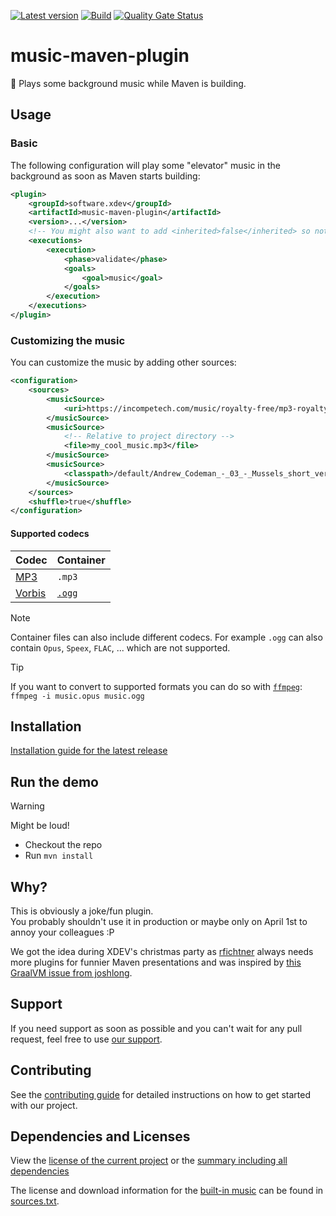 [![Latest version](https://img.shields.io/maven-central/v/software.xdev/music-maven-plugin?logo=apache%20maven)](https://mvnrepository.com/artifact/software.xdev/music-maven-plugin)
[![Build](https://img.shields.io/github/actions/workflow/status/xdev-software/music-maven-plugin/check-build.yml?branch=develop)](https://github.com/xdev-software/music-maven-plugin/actions/workflows/check-build.yml?query=branch%3Adevelop)
[![Quality Gate Status](https://sonarcloud.io/api/project_badges/measure?project=xdev-software_music-maven-plugin&metric=alert_status)](https://sonarcloud.io/dashboard?id=xdev-software_music-maven-plugin)

# music-maven-plugin

🎵 Plays some background music while Maven is building.

## Usage

### Basic

The following configuration will play some "elevator" music in the background as soon as Maven starts building:

```xml
<plugin>
    <groupId>software.xdev</groupId>
    <artifactId>music-maven-plugin</artifactId>
    <version>...</version>
    <!-- You might also want to add <inherited>false</inherited> so not every child executes this -->
    <executions>
        <execution>
            <phase>validate</phase>
            <goals>
                <goal>music</goal>
            </goals>
        </execution>
    </executions>
</plugin>
```

### Customizing the music

You can customize the music by adding other sources:

```xml
<configuration>
    <sources>
        <musicSource>
            <uri>https://incompetech.com/music/royalty-free/mp3-royaltyfree/Corncob.mp3</uri>
        </musicSource>
        <musicSource>
            <!-- Relative to project directory -->
            <file>my_cool_music.mp3</file>
        </musicSource>
        <musicSource>
            <classpath>/default/Andrew_Codeman_-_03_-_Mussels_short_version.ogg</classpath>
        </musicSource>
    </sources>
    <shuffle>true</shuffle>
</configuration>
```

#### Supported codecs

| Codec | Container |
| --- | --- |
| [MP3](https://en.wikipedia.org/wiki/MP3) | ``.mp3`` |
| [Vorbis](https://en.wikipedia.org/wiki/Vorbis) | [``.ogg``](https://en.wikipedia.org/wiki/Ogg) |

> [!NOTE]
> Container files can also include different codecs.
> For example ``.ogg`` can also contain ``Opus``, ``Speex``, ``FLAC``, ... which are not supported.

> [!TIP]
> If you want to convert to supported formats you can do so with [``ffmpeg``](https://www.ffmpeg.org/):<br/>
> ``ffmpeg -i music.opus music.ogg``

## Installation
[Installation guide for the latest release](https://github.com/xdev-software/music-maven-plugin/releases/latest#Installation)

## Run the demo

> [!WARNING]
> Might be loud!

* Checkout the repo
* Run ``mvn install``

## Why?
This is obviously a joke/fun plugin.<br/>
You probably shouldn't use it in production or maybe only on April 1st to annoy your colleagues :P

We got the idea during XDEV's christmas party as [rfichtner](https://github.com/rfichtner) always needs more plugins for funnier Maven presentations and was inspired by [this GraalVM issue from joshlong](https://github.com/oracle/graal/issues/5327).

## Support
If you need support as soon as possible and you can't wait for any pull request, feel free to use [our support](https://xdev.software/en/services/support).

## Contributing
See the [contributing guide](./CONTRIBUTING.md) for detailed instructions on how to get started with our project.

## Dependencies and Licenses
View the [license of the current project](LICENSE) or the [summary including all dependencies](https://xdev-software.github.io/music-maven-plugin/dependencies)

The license and download information for the [built-in music](./music-maven-plugin/src/main/resources/default/) can be found in [sources.txt](./music-maven-plugin/src/main/resources/default/sources.txt).
